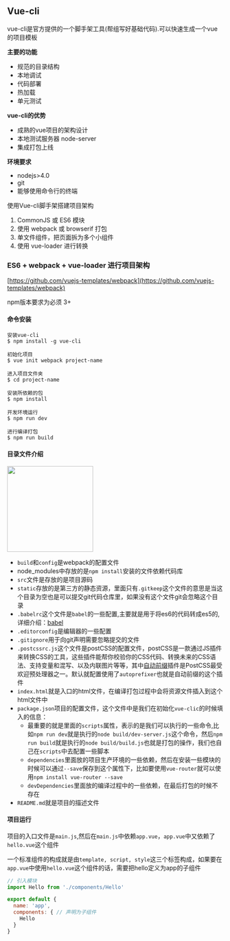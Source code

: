 ## Vue-cli

vue-cli是官方提供的一个脚手架工具(帮组写好基础代码).可以快速生成一个vue的项目模板

**主要的功能**

-   规范的目录结构
-   本地调试
-   代码部署
-   热加载
-   单元测试



**vue-cli的优势**

-   成熟的vue项目的架构设计
-   本地测试服务器 node-server
-   集成打包上线



**环境要求**

-   nodejs>4.0
-   git
-   能够使用命令行的终端



使用Vue-cli脚手架搭建项目架构

1.  CommonJS 或 ES6 模块
2.  使用 webpack 或 browserif 打包
3.  单文件组件，把页面拆为多个小组件
4.  使用 vue-loader 进行转换



### ES6 + webpack + vue-loader 进行项目架构

[https://github.com/vuejs-templates/webpack](https://github.com/vuejs-templates/webpack)

npm版本要求为必须 3+



#### 命令安装

```
安装vue-cli
$ npm install -g vue-cli 

初始化项目
$ vue init webpack project-name 

进入项目文件夹
$ cd project-name 

安装所依赖的包
$ npm install

开发环境运行
$ npm run dev

进行编译打包
$ npm run build
```



#### 目录文件介绍

<img src="http://i4.buimg.com/567571/60cdfa675f15418a.jpg" width="200">

-   `build`和`config`是webpack的配置文件
-   node_modules中存放的是`npm install`安装的文件依赖代码库
-   `src`文件是存放的是项目源码
-   `static`存放的是第三方的静态资源，里面只有`.gitkeep`这个文件的意思是当这个目录为空也是可以提交git代码仓库里，如果没有这个文件git会忽略这个目录
-   `.babelrc`这个文件是`babel`的一些配置,主要就是用于将es6的代码转成es5的,详细介绍：[babel](http://www.ruanyifeng.com/blog/2016/01/babel.html)
-   `.editorconfig`是编辑器的一些配置
-   `.gitignore`用于向git声明需要忽略提交的文件
-   `.postcssrc.js`这个文件是postCSS的配置文件，postCSS是一款通过JS插件来转换CSS的工具，这些插件能帮你校验你的CSS代码、转换未来的CSS语法、支持变量和混写、以及内联图片等等，其中[自动前缀](https://github.com/postcss/autoprefixer)插件是PostCSS最受欢迎预处理器之一。默认就配置使用了`autoprefixer`也就是自动前缀的这个插件
-   `index.html`就是入口的html文件，在编译打包过程中会将资源文件插入到这个html文件中
-   `package.json`项目的配置文件，这个文件中是我们在初始化`vue-clic`的时候填入的信息：
    -   最重要的就是里面的`scripts`属性，表示的是我们可以执行的一些命令,比如`npm run dev`就是执行的`node build/dev-server.js`这个命令，然后`npm run build`就是执行的`node build/build.js`也就是打包的操作，我们也自己在`scripts`中去配置一些脚本
    -   `dependencies`里面放的项目生产环境的一些依赖，然后在安装一些模块的时候可以通过`--save`保存到这个属性下，比如要使用`vue-router`就可以使用`npm install vue-router --save`
    -   `devDependencies`里面放的编译过程中的一些依赖，在最后打包的时候不存在
-   `README.md`就是项目的描述文件





#### 项目运行

项目的入口文件是`main.js`,然后在`main.js`中依赖`app.vue`，`app.vue`中又依赖了`hello.vue`这个组件

一个标准组件的构成就是由`template, script, style`这三个标签构成，如果要在`app.vue`中使用`hello.vue`这个组件的话，需要把hello定义为app的子组件

```javascript
// 引入模块
import Hello from './components/Hello'

export default {
  name: 'app',
  components: { // 声明为子组件
    Hello
  }
}
```

